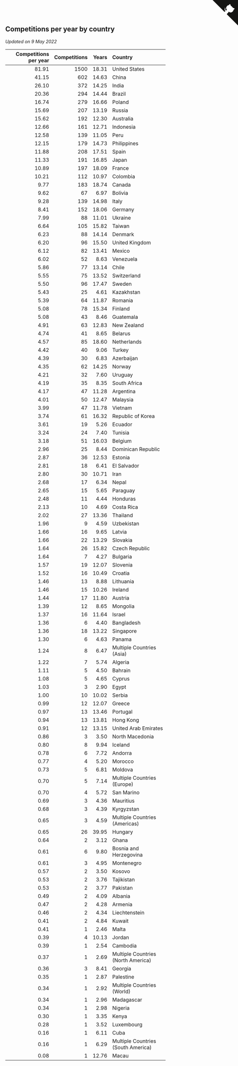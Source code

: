 ## Competitions per year by country

*Updated on  9 May 2022*

| Competitions per year | Competitions | Years | Country |
| ---: | ---: | ---: | :--- |
| 81.91 | 1500 | 18.31 | United States |
| 41.15 | 602 | 14.63 | China |
| 26.10 | 372 | 14.25 | India |
| 20.36 | 294 | 14.44 | Brazil |
| 16.74 | 279 | 16.66 | Poland |
| 15.69 | 207 | 13.19 | Russia |
| 15.62 | 192 | 12.30 | Australia |
| 12.66 | 161 | 12.71 | Indonesia |
| 12.58 | 139 | 11.05 | Peru |
| 12.15 | 179 | 14.73 | Philippines |
| 11.88 | 208 | 17.51 | Spain |
| 11.33 | 191 | 16.85 | Japan |
| 10.89 | 197 | 18.09 | France |
| 10.21 | 112 | 10.97 | Colombia |
| 9.77 | 183 | 18.74 | Canada |
| 9.62 | 67 | 6.97 | Bolivia |
| 9.28 | 139 | 14.98 | Italy |
| 8.41 | 152 | 18.06 | Germany |
| 7.99 | 88 | 11.01 | Ukraine |
| 6.64 | 105 | 15.82 | Taiwan |
| 6.23 | 88 | 14.14 | Denmark |
| 6.20 | 96 | 15.50 | United Kingdom |
| 6.12 | 82 | 13.41 | Mexico |
| 6.02 | 52 | 8.63 | Venezuela |
| 5.86 | 77 | 13.14 | Chile |
| 5.55 | 75 | 13.52 | Switzerland |
| 5.50 | 96 | 17.47 | Sweden |
| 5.43 | 25 | 4.61 | Kazakhstan |
| 5.39 | 64 | 11.87 | Romania |
| 5.08 | 78 | 15.34 | Finland |
| 5.08 | 43 | 8.46 | Guatemala |
| 4.91 | 63 | 12.83 | New Zealand |
| 4.74 | 41 | 8.65 | Belarus |
| 4.57 | 85 | 18.60 | Netherlands |
| 4.42 | 40 | 9.06 | Turkey |
| 4.39 | 30 | 6.83 | Azerbaijan |
| 4.35 | 62 | 14.25 | Norway |
| 4.21 | 32 | 7.60 | Uruguay |
| 4.19 | 35 | 8.35 | South Africa |
| 4.17 | 47 | 11.28 | Argentina |
| 4.01 | 50 | 12.47 | Malaysia |
| 3.99 | 47 | 11.78 | Vietnam |
| 3.74 | 61 | 16.32 | Republic of Korea |
| 3.61 | 19 | 5.26 | Ecuador |
| 3.24 | 24 | 7.40 | Tunisia |
| 3.18 | 51 | 16.03 | Belgium |
| 2.96 | 25 | 8.44 | Dominican Republic |
| 2.87 | 36 | 12.53 | Estonia |
| 2.81 | 18 | 6.41 | El Salvador |
| 2.80 | 30 | 10.71 | Iran |
| 2.68 | 17 | 6.34 | Nepal |
| 2.65 | 15 | 5.65 | Paraguay |
| 2.48 | 11 | 4.44 | Honduras |
| 2.13 | 10 | 4.69 | Costa Rica |
| 2.02 | 27 | 13.36 | Thailand |
| 1.96 | 9 | 4.59 | Uzbekistan |
| 1.66 | 16 | 9.65 | Latvia |
| 1.66 | 22 | 13.29 | Slovakia |
| 1.64 | 26 | 15.82 | Czech Republic |
| 1.64 | 7 | 4.27 | Bulgaria |
| 1.57 | 19 | 12.07 | Slovenia |
| 1.52 | 16 | 10.49 | Croatia |
| 1.46 | 13 | 8.88 | Lithuania |
| 1.46 | 15 | 10.26 | Ireland |
| 1.44 | 17 | 11.80 | Austria |
| 1.39 | 12 | 8.65 | Mongolia |
| 1.37 | 16 | 11.64 | Israel |
| 1.36 | 6 | 4.40 | Bangladesh |
| 1.36 | 18 | 13.22 | Singapore |
| 1.30 | 6 | 4.63 | Panama |
| 1.24 | 8 | 6.47 | Multiple Countries (Asia) |
| 1.22 | 7 | 5.74 | Algeria |
| 1.11 | 5 | 4.50 | Bahrain |
| 1.08 | 5 | 4.65 | Cyprus |
| 1.03 | 3 | 2.90 | Egypt |
| 1.00 | 10 | 10.02 | Serbia |
| 0.99 | 12 | 12.07 | Greece |
| 0.97 | 13 | 13.46 | Portugal |
| 0.94 | 13 | 13.81 | Hong Kong |
| 0.91 | 12 | 13.15 | United Arab Emirates |
| 0.86 | 3 | 3.50 | North Macedonia |
| 0.80 | 8 | 9.94 | Iceland |
| 0.78 | 6 | 7.72 | Andorra |
| 0.77 | 4 | 5.20 | Morocco |
| 0.73 | 5 | 6.81 | Moldova |
| 0.70 | 5 | 7.14 | Multiple Countries (Europe) |
| 0.70 | 4 | 5.72 | San Marino |
| 0.69 | 3 | 4.36 | Mauritius |
| 0.68 | 3 | 4.39 | Kyrgyzstan |
| 0.65 | 3 | 4.59 | Multiple Countries (Americas) |
| 0.65 | 26 | 39.95 | Hungary |
| 0.64 | 2 | 3.12 | Ghana |
| 0.61 | 6 | 9.80 | Bosnia and Herzegovina |
| 0.61 | 3 | 4.95 | Montenegro |
| 0.57 | 2 | 3.50 | Kosovo |
| 0.53 | 2 | 3.76 | Tajikistan |
| 0.53 | 2 | 3.77 | Pakistan |
| 0.49 | 2 | 4.09 | Albania |
| 0.47 | 2 | 4.28 | Armenia |
| 0.46 | 2 | 4.34 | Liechtenstein |
| 0.41 | 2 | 4.84 | Kuwait |
| 0.41 | 1 | 2.46 | Malta |
| 0.39 | 4 | 10.13 | Jordan |
| 0.39 | 1 | 2.54 | Cambodia |
| 0.37 | 1 | 2.69 | Multiple Countries (North America) |
| 0.36 | 3 | 8.41 | Georgia |
| 0.35 | 1 | 2.87 | Palestine |
| 0.34 | 1 | 2.92 | Multiple Countries (World) |
| 0.34 | 1 | 2.96 | Madagascar |
| 0.34 | 1 | 2.98 | Nigeria |
| 0.30 | 1 | 3.35 | Kenya |
| 0.28 | 1 | 3.52 | Luxembourg |
| 0.16 | 1 | 6.11 | Cuba |
| 0.16 | 1 | 6.29 | Multiple Countries (South America) |
| 0.08 | 1 | 12.76 | Macau |


<a href="https://github.com/JustinTimeCuber/wca_statistics" class="github-corner" aria-label="View source on Github"><svg width="80" height="80" viewBox="0 0 250 250" style="fill:#151513; color:#fff; position: absolute; top: 0; border: 0; right: 0;" aria-hidden="true"><path d="M0,0 L115,115 L130,115 L142,142 L250,250 L250,0 Z"></path><path d="M128.3,109.0 C113.8,99.7 119.0,89.6 119.0,89.6 C122.0,82.7 120.5,78.6 120.5,78.6 C119.2,72.0 123.4,76.3 123.4,76.3 C127.3,80.9 125.5,87.3 125.5,87.3 C122.9,97.6 130.6,101.9 134.4,103.2" fill="currentColor" style="transform-origin: 130px 106px;" class="octo-arm"></path><path d="M115.0,115.0 C114.9,115.1 118.7,116.5 119.8,115.4 L133.7,101.6 C136.9,99.2 139.9,98.4 142.2,98.6 C133.8,88.0 127.5,74.4 143.8,58.0 C148.5,53.4 154.0,51.2 159.7,51.0 C160.3,49.4 163.2,43.6 171.4,40.1 C171.4,40.1 176.1,42.5 178.8,56.2 C183.1,58.6 187.2,61.8 190.9,65.4 C194.5,69.0 197.7,73.2 200.1,77.6 C213.8,80.2 216.3,84.9 216.3,84.9 C212.7,93.1 206.9,96.0 205.4,96.6 C205.1,102.4 203.0,107.8 198.3,112.5 C181.9,128.9 168.3,122.5 157.7,114.1 C157.9,116.9 156.7,120.9 152.7,124.9 L141.0,136.5 C139.8,137.7 141.6,141.9 141.8,141.8 Z" fill="currentColor" class="octo-body"></path></svg></a><style>.github-corner:hover .octo-arm{animation:octocat-wave 560ms ease-in-out}@keyframes octocat-wave{0%,100%{transform:rotate(0)}20%,60%{transform:rotate(-25deg)}40%,80%{transform:rotate(10deg)}}@media (max-width:500px){.github-corner:hover .octo-arm{animation:none}.github-corner .octo-arm{animation:octocat-wave 560ms ease-in-out}}</style>
